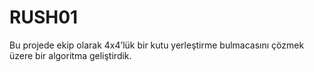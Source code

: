 # RUSH01

Bu projede ekip olarak 4x4’lük bir kutu yerleştirme bulmacasını çözmek üzere bir algoritma geliştirdik.

